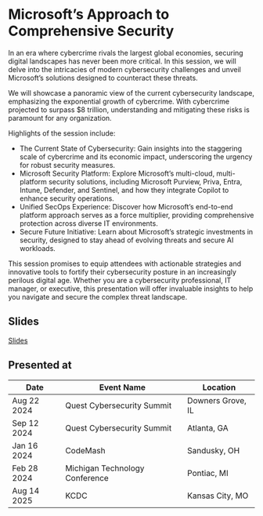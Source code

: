 # Microsoft’s Approach to Comprehensive Security

In an era where cybercrime rivals the largest global economies, securing digital landscapes has never been more critical. In this session, we will delve into the intricacies of modern cybersecurity challenges and unveil Microsoft’s solutions designed to counteract these threats.

We will showcase a panoramic view of the current cybersecurity landscape, emphasizing the exponential growth of cybercrime. With cybercrime projected to surpass $8 trillion, understanding and mitigating these risks is paramount for any organization.

Highlights of the session include:

- The Current State of Cybersecurity: Gain insights into the staggering scale of cybercrime and its economic impact, underscoring the urgency for robust security measures.
- Microsoft Security Platform: Explore Microsoft’s multi-cloud, multi-platform security solutions, including Microsoft Purview, Priva, Entra, Intune, Defender, and Sentinel, and how they integrate Copilot to enhance security operations.
- Unified SecOps Experience: Discover how Microsoft’s end-to-end platform approach serves as a force multiplier, providing comprehensive protection across diverse IT environments.
- Secure Future Initiative: Learn about Microsoft’s strategic investments in security, designed to stay ahead of evolving threats and secure AI workloads.

This session promises to equip attendees with actionable strategies and innovative tools to fortify their cybersecurity posture in an increasingly perilous digital age. Whether you are a cybersecurity professional, IT manager, or executive, this presentation will offer invaluable insights to help you navigate and secure the complex threat landscape.

## Slides

[Slides](https://1drv.ms/p/c/7048ec40c0ac24c1/EWYlzAkql59EpUDbZi0GaNQBbjK7d2RDJnN43GOHuHZ7eQ?e=r73yzd)

## Presented at

| Date        | Event Name                                                    | Location    |
| ----------- | ------------------------------------------------------------- | ----------- |
| Aug 22 2024 | Quest Cybersecurity Summit | Downers Grove, IL |
| Sep 12 2024 | Quest Cybersecurity Summit | Atlanta, GA |
| Jan 16 2024 | CodeMash | Sandusky, OH |
| Feb 28 2024 | Michigan Technology Conference | Pontiac, MI |
| Aug 14 2025 | KCDC | Kansas City, MO |

